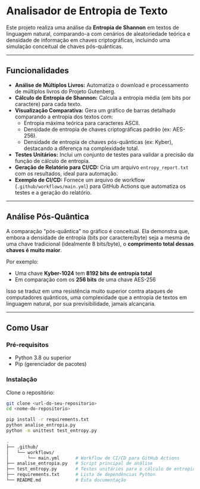 # Analisador de Entropia de Texto

Este projeto realiza uma análise da **Entropia de Shannon** em textos de linguagem natural, comparando-a com cenários de aleatoriedade teórica e densidade de informação em chaves criptográficas, incluindo uma simulação conceitual de chaves pós-quânticas.

---

## Funcionalidades

- **Análise de Múltiplos Livros:** Automatiza o download e processamento de múltiplos livros do Projeto Gutenberg.  
- **Cálculo de Entropia de Shannon:** Calcula a entropia média (em bits por caractere) para cada texto.  
- **Visualização Comparativa:** Gera um gráfico de barras detalhado comparando a entropia dos textos com:
  - Entropia máxima teórica para caracteres ASCII.  
  - Densidade de entropia de chaves criptográficas padrão (ex: AES-256).  
  - Densidade de entropia de chaves pós-quânticas (ex: Kyber), destacando a diferença na complexidade total.  
- **Testes Unitários:** Inclui um conjunto de testes para validar a precisão da função de cálculo de entropia.  
- **Geração de Relatório para CI/CD:** Cria um arquivo `entropy_report.txt` com os resultados, ideal para automação.  
- **Exemplo de CI/CD:** Fornece um arquivo de workflow (`.github/workflows/main.yml`) para GitHub Actions que automatiza os testes e a geração do relatório.  

---

## Análise Pós-Quântica

A comparação "pós-quântica" no gráfico é conceitual. Ela demonstra que, embora a densidade de entropia (bits por caractere/byte) seja a mesma de uma chave tradicional (idealmente 8 bits/byte), o **comprimento total dessas chaves é muito maior**.  

Por exemplo:  
- Uma chave **Kyber-1024** tem **8192 bits de entropia total**  
- Em comparação com os **256 bits** de uma chave AES-256  

Isso se traduz em uma resistência muito superior contra ataques de computadores quânticos, uma complexidade que a entropia de textos em linguagem natural, por sua previsibilidade, jamais alcançaria.

---

## Como Usar

### Pré-requisitos
- Python 3.8 ou superior  
- Pip (gerenciador de pacotes)

### Instalação
Clone o repositório:

```bash
git clone <url-do-seu-repositorio>
cd <nome-do-repositorio>

pip install -r requirements.txt
python analise_entropia.py
python -m unittest test_entropy.py

.
├── .github/
│   └── workflows/
│       └── main.yml      # Workflow de CI/CD para GitHub Actions
├── analise_entropia.py   # Script principal de análise
├── test_entropy.py       # Testes unitários para o cálculo de entropia
├── requirements.txt      # Lista de dependências Python
└── README.md             # Esta documentação
